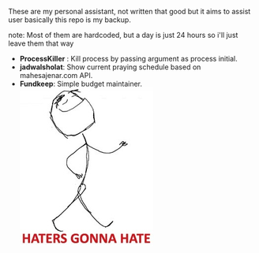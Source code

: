 These are my personal assistant, not written that good but it aims to assist user
basically this repo is my backup.

note: Most of them are hardcoded, but a day is just 24 hours so i'll just leave them that way

* __ProcessKiller__ : Kill process by passing argument as process initial. 
* __jadwalsholat__: Show current praying schedule based on mahesajenar.com API.
* __Fundkeep__: Simple budget maintainer.
![haha](https://raw.githubusercontent.com/imakin/PersonalAssistant/master/Fundkeep/h.jpg)
